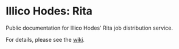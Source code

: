 Illico Hodes: Rita
==================

Public documentation for Illico Hodes' Rita job distribution service.

For details, please see the [wiki](https://github.com/matchfwd/rita-public/wiki/_pages).
